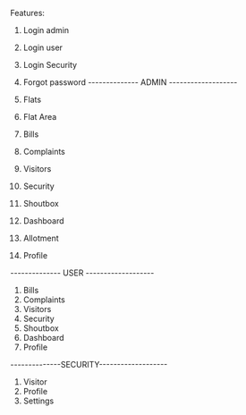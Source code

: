 Features:

1. Login admin
2. Login user
3. Login Security
4. Forgot password 
-------------- ADMIN -------------------

1. Flats
2. Flat Area
3. Bills
4. Complaints
5. Visitors
6. Security
7. Shoutbox
8. Dashboard
9. Allotment
10. Profile

-------------- USER -------------------

1. Bills
2. Complaints
3. Visitors
4. Security
5. Shoutbox
6. Dashboard
7. Profile

--------------SECURITY-------------------

1. Visitor
2. Profile
3. Settings
